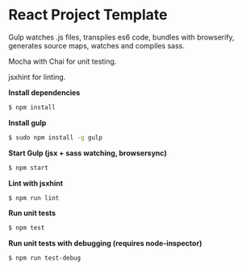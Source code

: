 # React Project Template

Gulp watches .js files, transpiles es6 code, bundles with browserify, generates source maps, watches and compiles sass.

Mocha with Chai for unit testing.

jsxhint for linting.

**Install dependencies**
```bash
$ npm install
```

**Install gulp**
```bash
$ sudo npm install -g gulp
```

**Start Gulp (jsx + sass watching, browsersync)**
```bash
$ npm start
```

**Lint with jsxhint**
```bash
$ npm run lint
```

**Run unit tests**
```bash
$ npm test
```

**Run unit tests with debugging (requires node-inspector)**
```bash
$ npm run test-debug
```